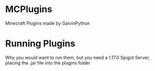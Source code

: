 # MCPlugins
Minecraft Plugins made by GalvinPython

# Running Plugins
Why you would want to run them, but you need a 1.17.0 Spigot Server, placing the .jar file into the plugins folder
